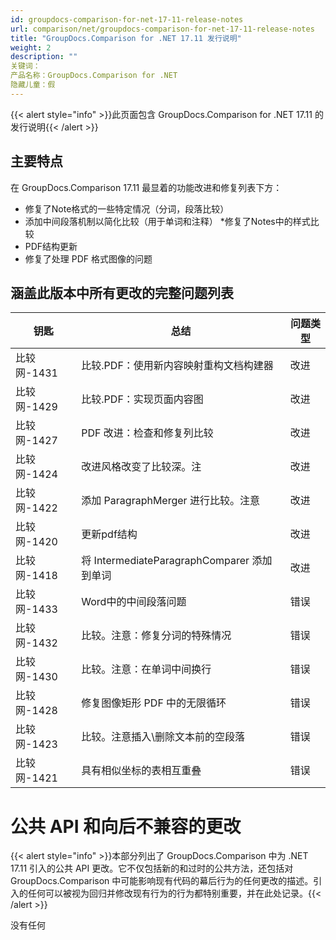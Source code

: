 ```yaml
---
id: groupdocs-comparison-for-net-17-11-release-notes
url: comparison/net/groupdocs-comparison-for-net-17-11-release-notes
title: "GroupDocs.Comparison for .NET 17.11 发行说明"
weight: 2
description: ""
关键词：
产品名称：GroupDocs.Comparison for .NET
隐藏儿童：假
---
```

{{< alert style="info" >}}此页面包含 GroupDocs.Comparison for .NET 17.11 的发行说明{{< /alert >}}

## 主要特点

在 GroupDocs.Comparison 17.11 最显着的功能改进和修复列表下方：

* 修复了Note格式的一些特定情况（分词，段落比较）
* 添加中间段落机制以简化比较（用于单词和注释）
*修复了Notes中的样式比较
* PDF结构更新
* 修复了处理 PDF 格式图像的问题

## 涵盖此版本中所有更改的完整问题列表

|钥匙 |总结 |问题类型 |
| --- | --- | --- |
|比较网-1431 |比较.PDF：使用新内容映射重构文档构建器 |改进 |
|比较网-1429 |比较.PDF：实现页面内容图 |改进 |
|比较网-1427 | PDF 改进：检查和修复列比较 |改进 |
|比较网-1424 |改进风格改变了比较深。注|改进 |
|比较网-1422 |添加 ParagraphMerger 进行比较。注意 |改进 |
|比较网-1420 |更新pdf结构|改进 |
|比较网-1418 |将 IntermediateParagraphComparer 添加到单词 |改进 |
|比较网-1433 | Word中的中间段落问题|错误 |
|比较网-1432 |比较。注意：修复分词的特殊情况 |错误 |
|比较网-1430 |比较。注意：在单词中间换行 |错误 |
|比较网-1428 |修复图像矩形 PDF 中的无限循环 |错误 |
|比较网-1423 |比较。注意插入\\删除文本前的空段落|错误 |
|比较网-1421 |具有相似坐标的表相互重叠 |错误 |

# 公共 API 和向后不兼容的更改

{{< alert style="info" >}}本部分列出了 GroupDocs.Comparison 中为 .NET 17.11 引入的公共 API 更改。它不仅包括新的和过时的公共方法，还包括对 GroupDocs.Comparison 中可能影响现有代码的幕后行为的任何更改的描述。引入的任何可以被视为回归并修改现有行为的行为都特别重要，并在此处记录。{{< /alert >}}

没有任何

